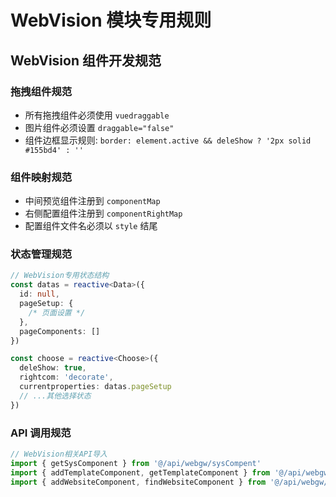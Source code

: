 # WebVision 模块专用规则

## WebVision 组件开发规范

### 拖拽组件规范

- 所有拖拽组件必须使用 `vuedraggable`
- 图片组件必须设置 `draggable="false"`
- 组件边框显示规则: `border: element.active && deleShow ? '2px solid #155bd4' : ''`

### 组件映射规范

- 中间预览组件注册到 `componentMap`
- 右侧配置组件注册到 `componentRightMap`
- 配置组件文件名必须以 `style` 结尾

### 状态管理规范

```typescript
// WebVision专用状态结构
const datas = reactive<Data>({
  id: null,
  pageSetup: {
    /* 页面设置 */
  },
  pageComponents: []
})

const choose = reactive<Choose>({
  deleShow: true,
  rightcom: 'decorate',
  currentproperties: datas.pageSetup
  // ...其他选择状态
})
```

### API 调用规范

```typescript
// WebVision相关API导入
import { getSysComponent } from '@/api/webgw/sysCompent'
import { addTemplateComponent, getTemplateComponent } from '@/api/webgw/template'
import { addWebsiteComponent, findWebsiteComponent } from '@/api/webgw/websit'
```
